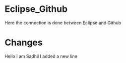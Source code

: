 # Eclipse_Github
Here the connection is done between Eclipse and Github

# Changes
Hello I am Sadhil
I added a new line